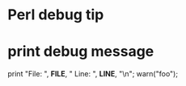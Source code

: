 # Perl debug tip

# print debug message

  print "File: ", __FILE__, " Line: ", __LINE__, "\n";
  warn("foo");  
